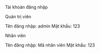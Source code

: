 Tài khoản đăng nhập

Quản trị viên

Tên đăng nhập: admin
Mật khẩu: 123

Nhân viên

Tên đăng nhập: Mã nhân viên
Mật khẩu: 123
